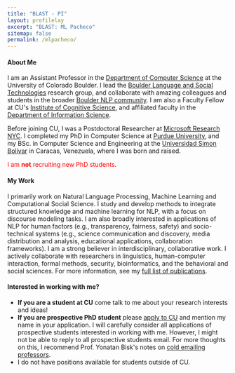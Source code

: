 ```yaml
---
title: "BLAST - PI"
layout: profilelay
excerpt: "BLAST: ML Pacheco"
sitemap: false
permalink: /mlpacheco/
---
```



#### About Me

I am an Assistant Professor in the [Department of Computer Science](https://www.colorado.edu/cs/) at the University of Colorado Boulder. I lead the [Boulder Language and Social Technologies](https://blast-cu.github.io/) research group, and collaborate with amazing colleagues and students in the broader [Boulder NLP community](https://www.colorado.edu/research/bouldernlp/). I am also a Faculty Fellow at CU's [Institute of Cognitive Science](https://www.colorado.edu/ics/), and affiliated faculty in the [Department of Information Science](https://www.colorado.edu/cmci/infoscience).

Before joining CU, I was a Postdoctoral Researcher at [Microsoft Research
NYC](https://www.microsoft.com/en-us/research/lab/microsoft-research-new-york/). I completed my PhD in Computer Science at [Purdue University](https://www.cs.purdue.edu/), and my BSc. in Computer Science and Engineering at the [Universidad Simon Bolivar](http://www.usb.ve/) in Caracas, Venezuela, where I was born and raised. 

<span style="color:red">I am **not** recruiting new PhD students</span>.


#### My Work

I primarily work on Natural Language Processing, Machine Learning and Computational Social Science. I study and develop methods to integrate structured knowledge and machine learning for NLP, with a focus on discourse modeling tasks. I am also broadly interested in applications of NLP for human factors (e.g., transparency, fairness, safety) and socio-technical systems (e.g., science communication and discovery, media distribution and analysis, educational applications, collaboration frameworks). I am a strong believer in interdisciplinary, collaborative work. I actively collaborate with researchers in linguistics, human-computer interaction, formal methods, security, bioinformatics, and the behavioral and social sciences. For more information, see my [full list of publications](https://blast-cu.github.io/publications/).

#### Interested in working with me?

- **If you are a student at CU** come talk to me about your research interests and ideas!
- **If you are prospective PhD student** please [apply to CU](https://www.colorado.edu/cs/admissions/graduate-admissions/how-apply) and mention my name in your application. I will carefully consider all applications of prospective students interested in working with me. However, I might not be able to reply to all prospective students email. For more thoughts on this, I recommend Prof. Yonatan Bisk's notes on [cold emailing professors](https://yonatanbisk.com/emailing_professors.html). 
- I do not have positions available for students outside of CU. 

